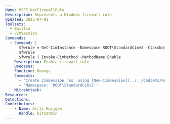 ```yaml
---
Name: MSFT_NetFirewallRule
Description: Represents a Windows firewall rule
Updated: 2023-07-01
Toolsets:
  - Builtin
  - CIMSession
Commands:
  - Command: |
      $fwrule = Get-CimInstance -Namespace ROOT\StandardCimv2 -ClassName MSFT_NetFirewallRule -Filter 'DisplayName="Remote Desktop - Shadow (TCP-In)"' -CimSession $s
      $fwrule
      $fwrule | Invoke-CimMethod -MethodName Enable
    Description: Enable firewall rule
    Usecases:
    Function: Manage
    Comments:
      - 'Create CimSession `$s` using [New-CimSession](../../Cmdlets/New-CimSession/)'
      - 'Namespace: `ROOT\StandardCimv2`'
    MitreAttack:
Resources:
Detections:
Contributors:
    - Name: Arris Huijgen
      Handle: bitsadmin
---
```

